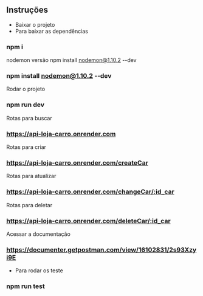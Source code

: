 ## Instruções
- Baixar o projeto  
-  Para baixar as dependências 
### npm i 

nodemon versão npm install nodemon@1.10.2 --dev
### npm install nodemon@1.10.2 --dev

Rodar o projeto 
### npm run dev

Rotas para buscar
### https://api-loja-carro.onrender.com


Rotas para criar 
### https://api-loja-carro.onrender.com/createCar

Rotas para atualizar
### https://api-loja-carro.onrender.com/changeCar/:id_car

Rotas para deletar
### https://api-loja-carro.onrender.com/deleteCar/:id_car


Acessar a documentação 
### https://documenter.getpostman.com/view/16102831/2s93Xzyi9E


- Para rodar os teste
### npm run test


